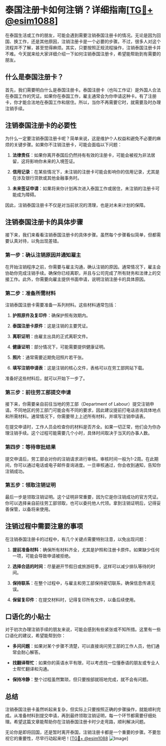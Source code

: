 # 泰国注册卡如何注销？详细指南[[TG💪+ @esim1088](https://t.me/s/esim1088)]

在泰国生活或工作的朋友，可能会遇到需要注销泰国注册卡的情况。无论是因为回国、换工作，还是其他原因，注销注册卡是一个必要的步骤。不过，很多人对这个流程并不了解，甚至觉得麻烦。其实，只要按照正规流程操作，注销泰国注册卡并不难。今天就来给大家详细介绍一下如何注销泰国注册卡，希望能帮助到有需要的朋友。

## 什么是泰国注册卡？

首先，我们需要明白什么是泰国注册卡。泰国注册卡（也叫工作证）是外国人合法在泰国工作的凭证。如果你在泰国工作，雇主通常会为你申请这种卡。有了注册卡，你才能合法地在泰国工作和居住。所以，当你不再需要它时，就需要及时办理注销手续。

## 注销泰国注册卡的必要性

为什么一定要注销泰国注册卡呢？简单来说，这是维护个人权益和避免不必要的麻烦的关键步骤。如果你不注销注册卡，可能会面临以下问题：

1. **法律责任**：如果你离开泰国后仍然持有有效的注册卡，可能会被视为非法居留，这将影响你未来的入境签证。
   
2. **信用记录**：在某些情况下，未注销的注册卡可能会影响你的信用记录，尤其是在涉及银行贷款或其他金融事务时。

3. **未来签证申请**：如果将来你计划再次进入泰国工作或居住，未注销的注册卡可能成为障碍。

因此，注销泰国注册卡不仅是对当前状况的清理，也是对未来计划的保障。

## 注销泰国注册卡的具体步骤

接下来，我们来看看注销泰国注册卡的具体步骤。虽然每个步骤看似简单，但都需要认真对待，以免出现差错。

### 第一步：确认注销原因并通知雇主

在开始注销程序之前，你需要与雇主沟通，确认注销的原因。通常情况下，雇主会协助你完成注销手续。确保你已经离职，并且与公司完成了所有财务和法律上的交接工作。此外，你需要向雇主提供书面申请，说明注销注册卡的具体原因。

### 第二步：准备所需材料

注销泰国注册卡需要准备一系列材料。这些材料通常包括：

1. **护照原件及复印件**：确保护照有效期内。
   
2. **泰国注册卡原件**：这是注销的主要凭证。

3. **离职证明**：由雇主出具的正式离职文件。

4. **健康证明**：部分情况下，可能需要提供健康证明。

5. **照片**：通常需要近期免冠照片若干张。

6. **填写注销申请表**：这是注销的核心文件，表格可以在劳工部网站下载。

准备好这些材料后，就可以开始下一步了。

### 第三步：前往劳工部提交申请

接下来，你需要亲自前往当地的劳工部（Department of Labour）提交注销申请。不同地区的劳工部门可能会有不同的要求，因此建议提前打电话咨询具体地点和所需材料。通常情况下，你需要带上上述所有材料，并填写注销申请表。

在提交申请时，工作人员会检查你的材料是否齐全。如果一切正常，他们会为你办理注销手续。这个过程可能需要几个小时，具体时间取决于当天的办事人数。

### 第四步：等待审批结果

提交申请后，劳工部会对你的注销请求进行审核。审核时间一般为1-2周。在此期间，你可以通过电话或电子邮件查询进度。一旦审核通过，你会收到通知，告知你注销成功。

### 第五步：领取注销证明

最后一步是领取注销证明。这个证明非常重要，因为它是你注销成功的官方凭证。你可以选择亲自前往劳工部领取，也可以委托他人代领。拿到注销证明后，记得妥善保管，以备将来使用。

## 注销过程中需要注意的事项

在注销泰国注册卡的过程中，有几个关键点需要特别注意，以免出现问题：

1. **提前准备材料**：确保所有材料齐全，尤其是护照和注册卡原件。如果缺少任何一项，可能会导致申请被拒绝。

2. **选择合适的时间**：尽量避开节假日或旅游旺季，这样可以减少排队等待的时间。

3. **保持联系**：在整个过程中，与雇主和劳工部保持密切联系，确保信息传递无误。

4. **保留复印件**：在提交材料时，记得复印所有文件，以备后续使用。

## 口语化的小贴士

对于初次办理注销手续的朋友来说，可能会感到有些紧张或不知所措。这里有一些口语化的建议，希望能帮到你：

- **多问问题**：如果对某个步骤不清楚，可以直接询问劳工部的工作人员，他们通常会耐心解答。
  
- **找翻译帮忙**：如果你的英语水平有限，可以考虑找一位懂泰语的朋友或专业人士帮忙翻译和沟通。

- **保持冷静**：整个过程虽然繁琐，但只要按部就班地完成，就不会有问题。

## 总结

注销泰国注册卡虽然听起来复杂，但实际上只要按照正确的步骤操作，就能顺利完成。从准备材料到提交申请，再到最终领取注销证明，每一个环节都需要仔细处理。希望这篇文章能帮助你在注销泰国注册卡时少走弯路，顺利解决问题。

无论你是即将回国，还是暂时离开泰国，注销注册卡都是一个重要的步骤。不要忽视它的重要性，尽早行动起来吧！[[TG💪+ @esim1088](https://t.me/s/esim1088) ![Image](https://i.postimg.cc/4NQfJmqS/Snipaste-2025-05-13-00-14-12.png)]
